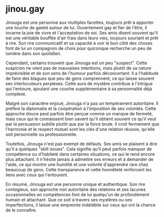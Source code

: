 # jinou.gay

Jinouga est une personne aux multiples facettes, toujours prêt à apporter une touche de gaieté autour de lui. Ouvertement gay et fier de l'être, il incarne la joie de vivre et l'acceptation de soi. Ses amis disent souvent qu'il est une véritable bouffée d'air frais dans leurs vies, toujours souriant et prêt à rire. Son rire communicatif et sa capacité à voir le bon côté des choses font de lui un compagnon de choix pour quiconque recherche un peu de lumière dans son quotidien.

Cependant, certains trouvent que Jinouga est un peu "suspect". Cette suspicion ne vient pas de mauvaises intentions, mais plutôt de sa nature imprévisible et de son sens de l'humour parfois déconcertant. Il a l'habitude de faire des blagues que peu de gens comprennent, ce qui laisse souvent ses interlocuteurs perplexes. Cette aura de mystère contribue à l'intrigue qui l'entoure, ajoutant une couche supplémentaire à sa personnalité déjà complexe.

Malgré son caractère enjoué, Jinouga n'a pas un tempérament autoritaire. Il préfère la diplomatie et la coopération à l'imposition de ses volontés. Cette approche douce peut parfois être perçue comme un manque de fermeté, mais ceux qui le connaissent bien savent qu'il obtient souvent ce qu'il veut par la persuasion subtile plutôt que par la force brute. Il croit fermement que l'harmonie et le respect mutuel sont les clés d'une relation réussie, qu'elle soit personnelle ou professionnelle.

Toutefois, Jinouga n'est pas exempt de défauts. Ses amis se plaisent à dire qu'il a quelques "skill issues". Cela signifie qu'il peut parfois manquer de compétence ou d'habileté dans certaines situations, ce qui le rend encore plus attachant. Il n'hésite jamais à admettre ses erreurs et à demander de l'aide, ce qui montre une humilité et une volonté d'apprendre rare chez beaucoup de gens. Cette transparence et cette honnêteté renforcent les liens avec ceux qui l'entourent.

En résumé, Jinouga est une personne unique et authentique. Son rire contagieux, son approche non autoritaire des relations et ses lacunes occasionnelles en compétences font de lui quelqu'un de profondément humain et attachant. Que ce soit à travers ses mystères ou ses imperfections, il laisse une empreinte indélébile sur ceux qui ont la chance de le connaître.
